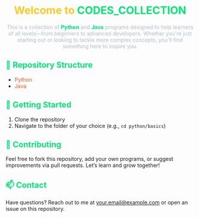 <div align="center">
  <h1 style="color: #ffca28;">Welcome to <span style="color: #00e676;">CODES_COLLECTION</span></h1>
  <p style="color: #b0bec5;">
    This is a collection of <strong style="color: #00e676;">Python</strong> and <strong style="color: #00e676;">Java</strong> programs designed to help learners of all levels—from beginners to advanced developers. Whether you're just starting out or looking to tackle more complex concepts, you'll find something here to inspire you.
  </p>
</div>

## <span style="color: #00e676;">📂 Repository Structure</span>
- <span style="color: #ff5722;">Python</span>  
- <span style="color: #ff5722;">Java</span>

## <span style="color: #00e676;">🚀 Getting Started</span>
1. Clone the repository  
2. Navigate to the folder of your choice (e.g., `cd python/basics`)

## <span style="color: #00e676;">🤝 Contributing</span>
Feel free to fork this repository, add your own programs, or suggest improvements via pull requests. Let’s learn and grow together!

## <span style="color: #00e676;">📫 Contact</span>
Have questions? Reach out to me at <a href="mailto:your.email@example.com" style="color: #29b6f6;">your.email@example.com</a> or open an issue on this repository.
